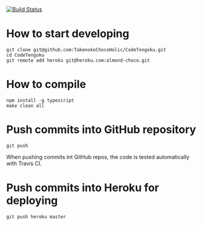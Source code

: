 [![Build Status](https://secure.travis-ci.org/TakenokoChocoHolic/CodeTengoku.png?branch=master)](http://travis-ci.org/TakenokoChocoHolic/CodeTengoku)

# How to start developing
    git clone git@github.com:TakenokoChocoHolic/CodeTengoku.git
    cd CodeTengoku
    git remote add heroku git@heroku.com:almond-choco.git

# How to compile
    npm install -g typescript
    make clean all

# Push commits into GitHub repository
    git push
When pushing commits int GitHub repos, the code is tested automatically with Travis CI. 

# Push commits into Heroku for deploying
    git push heroku master
